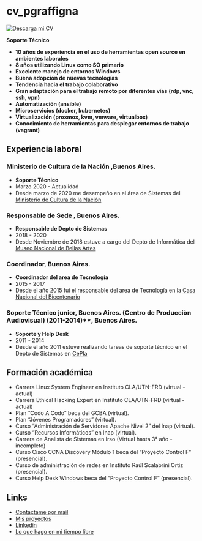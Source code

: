 # cv_pgraffigna
[![Descarga mi CV](https://img.shields.io/badge/download-PDF-red.svg)](./docs/CV_Pablo_Graffigna.pdf)

**Soporte Técnico** 

* **10 años de experiencia en el uso de herramientas open source en ambientes laborales**
* **8 años utilizando Linux como SO primario**
* **Excelente manejo de entornos Windows**
* **Buena adopción de nuevas tecnologías**
* **Tendencia hacia el trabajo colaborativo**
* **Gran adaptación para el trabajo remoto por diferentes vías (rdp, vnc, ssh, vpn)**
* **Automatización (ansible)**
* **Microservicios (docker, kubernetes)**
* **Virtualización (proxmox, kvm, vmware, virtualbox)**
* **Conocimiento de herramientas para desplegar entornos de trabajo (vagrant)** 

## Experiencia laboral

### **Ministerio de Cultura de la Nación** ,Buenos Aires. 
* **Soporte Técnico**
* Marzo 2020 - Actualidad
* Desde marzo de 2020 me desempeño en el área de Sistemas del [Ministerio de Cultura de la Nación](https://www.cultura.gob.ar/)
		
### **Responsable de Sede** , Buenos Aires.
* **Responsable de Depto de Sistemas**
* 2018 - 2020
* Desde Noviembre de 2018 estuve a cargo del Depto de Informática del [Museo Nacional de Bellas Artes](https://www.bellasartes.gob.ar/)

### **Coordinador**, Buenos Aires. 
* **Coordinador del area de Tecnología**
* 2015 - 2017
* Desde el año 2015 fui el responsable del area de Tecnología en la [Casa Nacional del Bicentenario](https://casadelbicentenario.cultura.gob.ar/)

### **Soporte Técnico junior**, Buenos Aires. (Centro de Producciòn Audiovisual) (2011-2014)**, Buenos Aires.
* **Soporte y Help Desk**
* 2011 - 2014
* Desde el año 2011 estuve realizando tareas de soporte técnico en el Depto de Sistemas en [CePIa](https://www.youtube.com/channel/UC1CdnaYtB5aSB7_xj8cZlIw/videos)

## Formación académica

* Carrera Linux System Engineer en Instituto CLA/UTN-FRD (virtual - actual)
* Carrera Ethical Hacking Expert en Instituto CLA/UTN-FRD (virtual - actual)
* Plan “Codo A Codo” beca del GCBA (virtual).
* Plan “Jóvenes Programadores” (virtual).
* Curso “Administración de Servidores Apache Nivel 2” del Inap (virtual).
* Curso “Recursos Informáticos” en Inap (virtual).          
* Carrera de Analista de Sistemas en Irso (Virtual hasta 3° año - incompleto)
* Curso Cisco CCNA Discovery Mòdulo 1 beca del “Proyecto Control F” (presencial).        
* Curso de administración de redes en Instituto Raúl Scalabrini Ortiz (presencial).     
* Curso Help Desk Windows beca del “Proyecto Control F” (presencial).

## Links
* [Contactame por mail](pabloggraffigna@gmail.com)
* [Mis proyectos](https://github.com/pgraffigna)
* [Linkedin](https://www.linkedin.com/in/pablo-graffigna/)
* [Lo que hago en mi tiempo libre](https://tryhackme.com/p/rugeleon)
